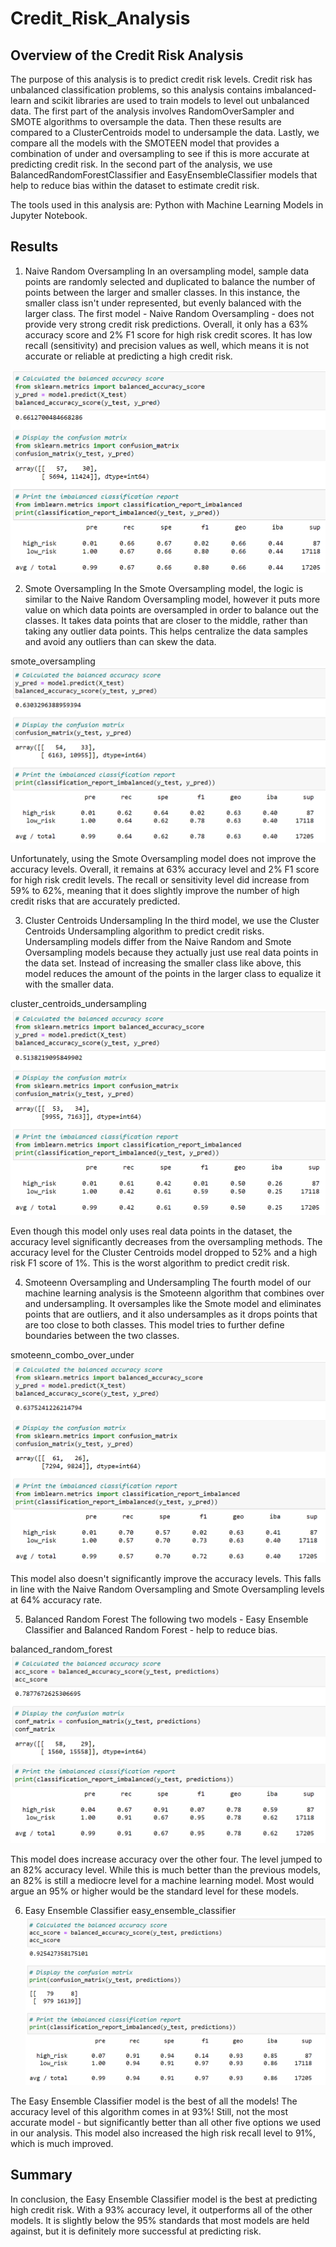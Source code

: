 # Credit_Risk_Analysis

## Overview of the Credit Risk Analysis
The purpose of this analysis is to predict credit risk levels. Credit risk has unbalanced classification problems, so this analysis contains imbalanced-learn and scikit libraries are used to train models to level out unbalanced data. The first part of the analysis involves RandomOverSampler and SMOTE algorithms to oversample the data. Then these results are compared to a ClusterCentroids model to undersample the data. Lastly, we compare all the models with the SMOTEEN model that provides a combination of under and oversampling to see if this is more accurate at predicting credit risk. In the second part of the analysis, we use BalancedRandomForestClassifier and EasyEnsembleClassifier models that help to reduce bias within the dataset to estimate credit risk.

The tools used in this analysis are: Python with Machine Learning Models in Jupyter Notebook.

## Results
1. Naive Random Oversampling
In an oversampling model, sample data points are randomly selected and duplicated to balance the number of points between the larger and smaller classes. In this instance, the smaller class isn't under represented, but evenly balanced with the larger class. The first model - Naive Random Oversampling - does not provide very strong credit risk predictions. Overall, it only has a 63% accuracy score and 2% F1 score for high risk credit scores. It has low recall (sensitivity) and precision values as well, which means it is not accurate or reliable at predicting a high credit risk.

![Dashboard](https://github.com/Gerry84/Credit_Risk_Analysis/blob/main/Pictures/Naive_Random_Oversampling.PNG)

2. Smote Oversampling
In the Smote Oversampling model, the logic is similar to the Naive Random Oversampling model, however it puts more value on which data points are oversampled in order to balance out the classes. It takes data points that are closer to the middle, rather than taking any outlier data points. This helps centralize the data samples and avoid any outliers than can skew the data.

smote_oversampling
![Dashboard](https://github.com/Gerry84/Credit_Risk_Analysis/blob/main/Pictures/SMOTE_Oversampling.PNG)

Unfortunately, using the Smote Oversampling model does not improve the accuracy levels. Overall, it remains at 63% accuracy level and 2% F1 score for high risk credit levels. The recall or sensitivity level did increase from 59% to 62%, meaning that it does slightly improve the number of high credit risks that are accurately predicted.

3. Cluster Centroids Undersampling
In the third model, we use the Cluster Centroids Undersampling algorithm to predict credit risks. Undersampling models differ from the Naive Random and Smote Oversampling models because they actually just use real data points in the data set. Instead of increasing the smaller class like above, this model reduces the amount of the points in the larger class to equalize it with the smaller data.

cluster_centroids_undersampling
![Dashboard](https://github.com/Gerry84/Credit_Risk_Analysis/blob/main/Pictures/Undersampling.PNG)

Even though this model only uses real data points in the dataset, the accuracy level significantly decreases from the oversampling methods. The accuracy level for the Cluster Centroids model dropped to 52% and a high risk F1 score of 1%. This is the worst algorithm to predict credit risk.

4. Smoteenn Oversampling and Undersampling
The fourth model of our machine learning analysis is the Smoteenn algorithm that combines over and undersampling. It oversamples like the Smote model and eliminates points that are outliers, and it also undersamples as it drops points that are too close to both classes. This model tries to further define boundaries between the two classes.

smoteenn_combo_over_under
![Dashboard](https://github.com/Gerry84/Credit_Risk_Analysis/blob/main/Pictures/Combination_Sampling.PNG)

This model also doesn't significantly improve the accuracy levels. This falls in line with the Naive Random Oversampling and Smote Oversampling levels at 64% accuracy rate.

5. Balanced Random Forest
The following two models - Easy Ensemble Classifier and Balanced Random Forest - help to reduce bias.

balanced_random_forest
![Dashboard](https://github.com/Gerry84/Credit_Risk_Analysis/blob/main/Pictures/balanced_random_forest.PNG)

This model does increase accuracy over the other four. The level jumped to an 82% accuracy level. While this is much better than the previous models, an 82% is still a mediocre level for a machine learning model. Most would argue an 95% or higher would be the standard level for these models.

6. Easy Ensemble Classifier
easy_ensemble_classifier
![Dashboard](https://github.com/Gerry84/Credit_Risk_Analysis/blob/main/Pictures/easy_ensemble_classifier.PNG)

The Easy Ensemble Classifier model is the best of all the models! The accuracy level of this algorithm comes in at 93%! Still, not the most accurate model - but significantly better than all other five options we used in our analysis. This model also increased the high risk recall level to 91%, which is much improved.

## Summary
In conclusion, the Easy Ensemble Classifier model is the best at predicting high credit risk. With a 93% accuracy level, it outperforms all of the other models. It is slightly below the 95% standards that most models are held against, but it is definitely more successful at predicting risk.
